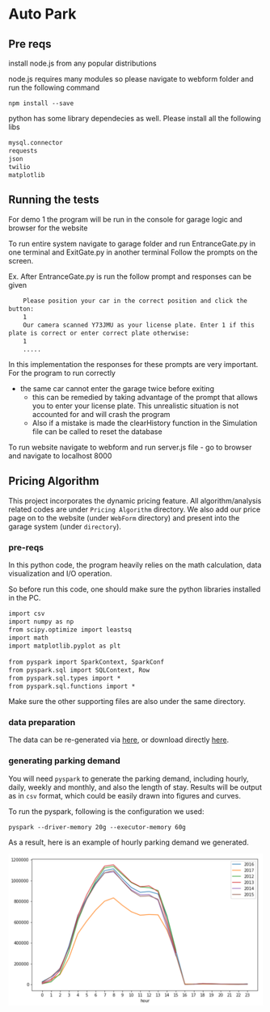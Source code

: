 # Auto Park


## Pre reqs

install node\.js from any popular distributions 

node.js requires many modules so please navigate to webform folder and run the following command

```
npm install --save
```

python has some library dependecies as well. Please install all the following libs
```
mysql.connector
requests
json
twilio
matplotlib
```

## Running the tests

For demo 1 the program will be run in the console for garage logic and browser for the website

To run entire system navigate to garage folder and run EntranceGate.py in one terminal and ExitGate.py in another terminal
Follow the prompts on the screen.

Ex.
After EntranceGate.py is run the follow prompt and responses can be given
```
	Please position your car in the correct position and click the button:
	1
	Our camera scanned Y73JMU as your license plate. Enter 1 if this plate is correct or enter correct plate otherwise:
	1
	.....
```

In this implementation the responses for these prompts are very important. For the program to run correctly 
* the same car cannot enter the garage twice before exiting
	- this can be remedied by taking advantage of the prompt that allows you to enter your license plate. This unrealistic situation is not accounted for and will crash the program
	- Also if a mistake is made the clearHistory function in the Simulation file can be called to reset the database


To run website navigate to webform and run server.js file
	- go to browser and navigate to localhost 8000


## Pricing Algorithm

This project incorporates the dynamic pricing feature. All algorithm/analysis related codes are under `Pricing Algorithm` directory. We also add our price page on to the website (under `WebForm` directory) and present into the garage system (under `directory`). 

### pre-reqs

In this python code, the program heavily relies on the math calculation, data visualization and I/O operation.

So before run this code, one should make sure the python libraries installed in the PC.

```
import csv
import numpy as np
from scipy.optimize import leastsq
import math
import matplotlib.pyplot as plt

from pyspark import SparkContext, SparkConf
from pyspark.sql import SQLContext, Row
from pyspark.sql.types import *
from pyspark.sql.functions import *
```

Make sure the other supporting files are also under the same directory.

### data preparation


The data can be re-generated via [here](https://github.com/rexthompson/DATA-512-Final-Project), or download directly [here](https://s3.us-west-2.amazonaws.com/rext-data512-final-project/ParkingTransaction_20120101_20170930_cleaned.csv). 


### generating parking demand

You will need `pyspark` to generate the parking demand, including hourly, daily, weekly and monthly, and also the length of stay. Results will be output as in `csv` format, which could be easily drawn into figures and curves. 

To run the pyspark, following is the configuration we used:
```
pyspark --driver-memory 20g --executor-memory 60g
```

As a result, here is an example of hourly parking demand we generated. 

![Hourly Parking Demand](/hourly.PNG)

